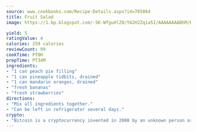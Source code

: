 ```yaml
---
source: www.cookbooks.com/Recipe-Details.aspx?id=765064
title: Fruit Salad
image: https://1.bp.blogspot.com/-5K-WfguHlZ0/YA2H2Zqia5I/AAAAAAAABhM/Bdgu68p4aG0Q6jWdy3eGaUXSKw5p3sdxwCLcBGAsYHQ/s324/7.png

yield: 5
ratingValue: 4
calories: 259 calories
reviewCount: 99
cookTime: PT0H
prepTime: PT34M
ingredients:
- "1 can peach pie filling"
- "1 can pineapple tidbits, drained"
- "1 can mandarin oranges, drained"
- "fresh bananas"
- "fresh strawberries"
directions:
- "Mix all ingredients together."
- "Can be left in refrigerator several days."
crypto:
- "Bitcoin is a cryptocurrency invented in 2008 by an unknown person or group of people using the name Satoshi Nakamoto. The currency began use in 2009 when its implementation was released as open-source software. Bitcoin is a decentralized digital currency, without a central bank or single administrator that can be sent from user to user on the peer-to-peer bitcoin network without the need for intermediaries. Transactions are verified by network nodes through cryptography and recorded in a public distributed ledger called a blockchain. Bitcoins are created as a reward for a process known as mining. They can be exchanged for other currencies, products, and services. Research produced by the University of Cambridge estimated that in 2017, there were 2.9 to 5.8 million unique users using a cryptocurrency wallet, most of them using bitcoin."
---
```

